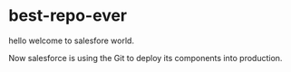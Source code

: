 # best-repo-ever

hello welcome to salesfore world.

Now salesforce is using the Git to deploy its components into production.
